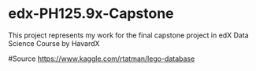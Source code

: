 # edx-PH125.9x-Capstone
This project represents my work for the final capstone project in edX Data Science Course by HavardX

#Source
https://www.kaggle.com/rtatman/lego-database
